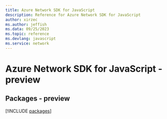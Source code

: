 ```yaml
---
title: Azure Network SDK for JavaScript
description: Reference for Azure Network SDK for JavaScript
author: xirzec
ms.author: jeffish
ms.data: 09/25/2023
ms.topic: reference
ms.devlang: javascript
ms.service: network
---
```

# Azure Network SDK for JavaScript - preview
## Packages - preview
[!INCLUDE [packages](network-index.md)]